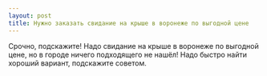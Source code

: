 ```yaml
---
layout: post 
title: Нужно заказать свидание на крыше в воронеже по выгодной цене 
--- 
```

Срочно, подскажите! Надо свидание на крыше в воронеже по выгодной цене, но в городе ничего подходящего не нашёл! Надо быстро найти хороший вариант, подскажите советом.